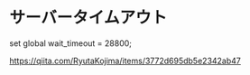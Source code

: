 # サーバータイムアウト
set global wait_timeout = 28800;

https://qiita.com/RyutaKojima/items/3772d695db5e2342ab47
